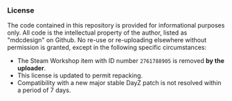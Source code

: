 ### License

The code contained in this repository is provided for informational purposes only. All code is the intellectual property of the author, listed as "mdcdesign" on Github. No re-use or re-uploading elsewhere without permission is granted, except in the following specific circumstances:

- The Steam Workshop item with ID number `2761788905` is removed **by the uploader**.
- This license is updated to permit repacking.
- Compatibility with a new major stable DayZ patch is not resolved within a period of 7 days.